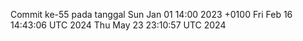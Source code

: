 Commit ke-55 pada tanggal Sun Jan 01 14:00 2023 +0100
Fri Feb 16 14:43:06 UTC 2024
Thu May 23 23:10:57 UTC 2024
